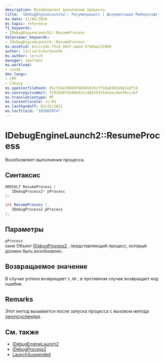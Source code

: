 ```yaml
---
description: Возобновляет выполнение процесса.
title: 'IDebugEngineLaunch2:: Ресумепроцесс | Документация Майкрософт'
ms.date: 11/04/2016
ms.topic: reference
f1_keywords:
- IDebugEngineLaunch2::ResumeProcess
helpviewer_keywords:
- IDebugEngineLaunch2::ResumeProcess
ms.assetid: 61ccc14e-75c6-44e7-aae4-57a9aac52089
author: leslierichardson95
ms.author: lerich
manager: jmartens
ms.workload:
- vssdk
dev_langs:
- CPP
- CSharp
ms.openlocfilehash: 05c53be36884f60585025cf73da8301b9e51df14
ms.sourcegitcommit: f2916d8fd296b92cc402597d1d1eecda4f6cccbf
ms.translationtype: MT
ms.contentlocale: ru-RU
ms.lasthandoff: 03/25/2021
ms.locfileid: "105065974"
---
```

# <a name="idebugenginelaunch2resumeprocess"></a>IDebugEngineLaunch2::ResumeProcess
Возобновляет выполнение процесса.

## <a name="syntax"></a>Синтаксис

```cpp
HRESULT ResumeProcess ( 
   IDebugProcess2* pProcess
);
```

```csharp
int ResumeProcess ( 
   IDebugProcess2 pProcess
);
```

## <a name="parameters"></a>Параметры
`pProcess`\
окне Объект [IDebugProcess2](../../../extensibility/debugger/reference/idebugprocess2.md) , представляющий процесс, который должен быть возобновлен.

## <a name="return-value"></a>Возвращаемое значение
 В случае успеха возвращает `S_OK` ; в противном случае возвращает код ошибки.

## <a name="remarks"></a>Remarks
 Этот метод вызывается после запуска процесса с вызовом метода [лаунчсуспендед](../../../extensibility/debugger/reference/idebugenginelaunch2-launchsuspended.md) .

## <a name="see-also"></a>См. также
- [IDebugEngineLaunch2](../../../extensibility/debugger/reference/idebugenginelaunch2.md)
- [IDebugProcess2](../../../extensibility/debugger/reference/idebugprocess2.md)
- [LaunchSuspended](../../../extensibility/debugger/reference/idebugenginelaunch2-launchsuspended.md)
